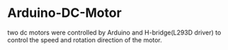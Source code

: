 # Arduino-DC-Motor
two dc motors were controlled by Arduino and H-bridge(L293D driver) to control the speed and rotation direction of the motor.

